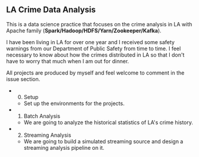 LA Crime Data Analysis
---------------------

This is a data science practice that focuses on the crime analysis in LA with Apache family (**Spark/Hadoop/HDFS/Yarn/Zookeeper/Kafka**).

I have been living in LA for over one year and I received some safety warnings from our Department of Public Safety from time to time. I feel necessary to know about how the crimes distributed in LA so that I don't have to worry that much when I am out for dinner.

All projects are produced by myself and feel welcome to comment in the issue section.
- 0. Setup
  - Set up the environments for the projects.
- 1. Batch Analysis
  - We are going to analyze the historical statistics of LA's crime history.
- 2. Streaming Analysis
  - We are going to build a simulated streaming source and design a streaming analysis pipeline on it.
